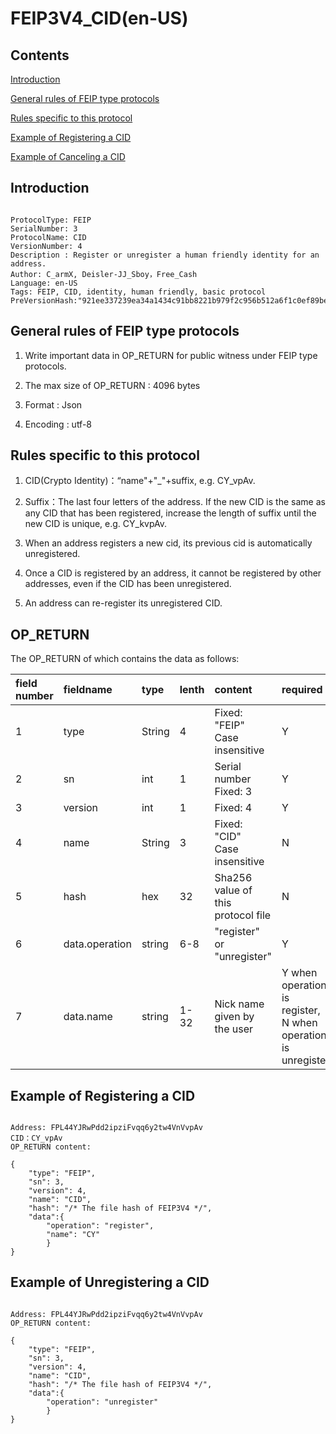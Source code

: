 # FEIP3V4_CID(en-US)

## Contents
[Introduction](#introduction)

[General rules of FEIP type protocols](#general-rules-of-feip-type-protocols)

[Rules specific to this protocol](#rules-specific-to-this-protocol)

[Example of Registering a CID](#example-of-registering-a-cid)

[Example of Canceling a CID](#example-of-canceling-a-cid)


## Introduction

```

ProtocolType: FEIP
SerialNumber: 3
ProtocolName: CID
VersionNumber: 4
Description : Register or unregister a human friendly identity for an address.
Author: C_armX, Deisler-JJ_Sboy，Free_Cash
Language: en-US
Tags: FEIP, CID, identity, human friendly, basic protocol
PreVersionHash:"921ee337239ea34a1434c91bb8221b979f2c956b512a6f1c0ef89be6d342d933"

```


## General rules of FEIP type protocols

1. Write important data in OP_RETURN for public witness under FEIP type protocols.

2. The max size of OP_RETURN : 4096 bytes

3. Format : Json

4. Encoding : utf-8

## Rules specific to this protocol

1. CID(Crypto Identity)：“name"+"_"+suffix, e.g. CY_vpAv.

2. Suffix：The last four letters of the address. If the new CID is the same as any CID that has been registered, increase the length of suffix until the new CID is unique, e.g. CY_kvpAv.

3. When an address registers a new cid, its previous cid is automatically unregistered.

4. Once a CID is registered by an address, it cannot be registered by other addresses, even if the CID has been unregistered.

5. An address can re-register its unregistered CID.


## OP_RETURN

The OP_RETURN of which contains the data as follows:

|field number|fieldname|type|lenth|content|required|
|:----|:----|:----|:----|:----|:----|
|1|type|String|4|Fixed: "FEIP"<br>Case insensitive|Y|
|2|sn|int|1|Serial number<br>Fixed: 3|Y|
|3|version|int|1|Fixed: 4|Y|
|4|name|String|3|Fixed: "CID"<br>Case insensitive|N|
|5|hash|hex|32|Sha256 value of this protocol file|N|
|6|data.operation|string|6-8|"register" or "unregister"|Y|
|7|data.name|string|1-32|Nick name given by the user|Y when operation is register,<br>N when operation is unregister|


## Example of Registering a CID
```

Address: FPL44YJRwPdd2ipziFvqq6y2tw4VnVvpAv
CID：CY_vpAv
OP_RETURN content:

{
    "type": "FEIP",
    "sn": 3,
    "version": 4,
    "name": "CID",
    "hash": "/* The file hash of FEIP3V4 */",
    "data":{
        "operation": "register",
        "name": "CY"
        }
}

```

## Example of Unregistering a CID
```

Address: FPL44YJRwPdd2ipziFvqq6y2tw4VnVvpAv
OP_RETURN content:

{
    "type": "FEIP",
    "sn": 3,
    "version": 4,
    "name": "CID",
    "hash": "/* The file hash of FEIP3V4 */",
    "data":{
        "operation": "unregister"
        }
}

```
